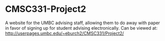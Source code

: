# CMSC331-Project2
A website for the UMBC advising staff, allowing them to do away with paper in favor of signing up for student advising electronically.
Can be viewed at: http://userpages.umbc.edu/~eburch2/CMSC331/Project2/

